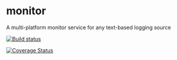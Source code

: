 # monitor
A multi-platform monitor service for any text-based logging source

[![Build status](https://ci.appveyor.com/api/projects/status/mjnr9597mrf615is?svg=true)](https://ci.appveyor.com/project/thebentern/monitor)

[![Coverage Status](https://coveralls.io/repos/github/thebentern/monitor/badge.svg?branch=master)](https://coveralls.io/github/thebentern/monitor?branch=master)
